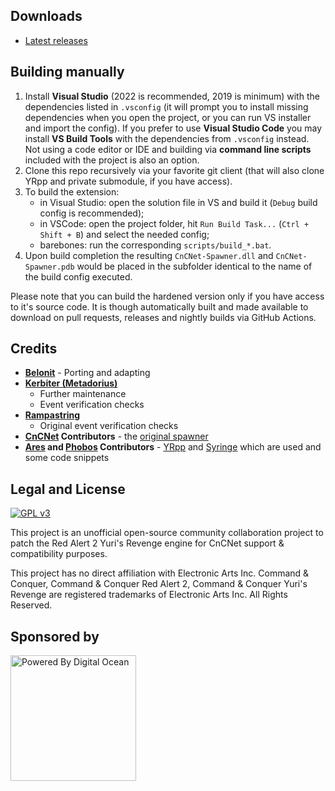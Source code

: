 Downloads
---------
- [Latest releases](https://github.com/CnCNet/yrpp-spawner/releases)

Building manually
-----------------

1. Install **Visual Studio** (2022 is recommended, 2019 is minimum) with the dependencies listed in `.vsconfig` (it will prompt you to install missing dependencies when you open the project, or you can run VS installer and import the config). If you prefer to use **Visual Studio Code** you may install **VS Build Tools** with the dependencies from `.vsconfig` instead. Not using a code editor or IDE and building via **command line scripts** included with the project is also an option.
2. Clone this repo recursively via your favorite git client (that will also clone YRpp and private submodule, if you have access).
3. To build the extension:
   - in Visual Studio: open the solution file in VS and build it (`Debug` build config is recommended);
   - in VSCode: open the project folder, hit `Run Build Task...` (`Ctrl + Shift + B`) and select the needed config;
   - barebones: run the corresponding `scripts/build_*.bat`.
4. Upon build completion the resulting `CnCNet-Spawner.dll` and `CnCNet-Spawner.pdb` would be placed in the subfolder identical to the name of the build config executed.

Please note that you can build the hardened version only if you have access to it's source code. It is though automatically built and made available to download on pull requests, releases and nightly builds via GitHub Actions.

Credits
-------
- **[Belonit](https://github.com/Belonit)** - Porting and adapting
- **[Kerbiter (Metadorius)](https://github.com/Metadorius)**
  - Further maintenance
  - Event verification checks
- **[Rampastring](https://github.com/Rampastring)**
  - Original event verification checks
- **[CnCNet](https://github.com/CnCNet) Contributors** - the [original spawner](https://github.com/CnCNet/yr-patches)
- **[Ares](https://github.com/Ares-Developers/Ares) and [Phobos](https://github.com/Phobos-developers/Phobos) Contributors** - [YRpp](https://github.com/Phobos-developers/yrpp) and [Syringe](https://github.com/Ares-Developers/Syringe) which are used and some code snippets

Legal and License
-----
[![GPL v3](https://www.gnu.org/graphics/gplv3-127x51.png)](https://opensource.org/licenses/GPL-3.0)

This project is an unofficial open-source community collaboration project to patch the Red Alert 2 Yuri's Revenge engine for CnCNet support & compatibility purposes.

This project has no direct affiliation with Electronic Arts Inc. Command & Conquer, Command & Conquer Red Alert 2, Command & Conquer Yuri's Revenge are registered trademarks of Electronic Arts Inc. All Rights Reserved.

Sponsored by
------------
<a href="https://www.digitalocean.com/?refcode=337544e2ec7b&utm_campaign=Referral_Invite&utm_medium=opensource&utm_source=CnCNet" title="Powered by Digital Ocean" target="_blank">
    <img src="https://opensource.nyc3.cdn.digitaloceanspaces.com/attribution/assets/PoweredByDO/DO_Powered_by_Badge_blue.svg" width="201px" alt="Powered By Digital Ocean" />
</a>
